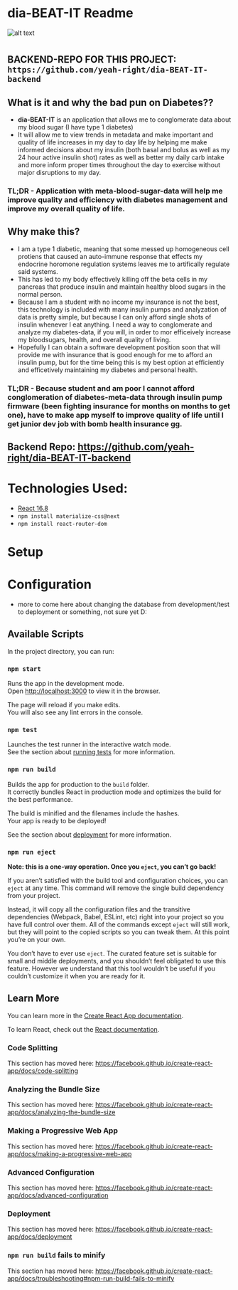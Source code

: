 
# dia-BEAT-IT Readme

![alt text](https://i.imgur.com/cPBt8fl.png "Type 1 Diabetes Image")
# 
## BACKEND-REPO FOR THIS PROJECT: `https://github.com/yeah-right/dia-BEAT-IT-backend`
## What is it and why the bad pun on Diabetes??
- **dia-BEAT-IT** is an application that allows me to conglomerate data about my blood sugar (I have type 1 diabetes)
- It will allow me to view trends in metadata and make important and quality of life increases in my day to day life by helping me make informed decisions about my insulin (both basal and bolus as well as my 24 hour active insulin shot) rates as well as better my daily carb intake and more inform proper times throughout the day to exercise without major disruptions to my day.
### **TL;DR** - Application with meta-blood-sugar-data will help me improve quality and efficiency with diabetes management and improve my overall quality of life.

## Why make this?
- I am a type 1 diabetic, meaning that some messed up homogeneous cell protiens that caused an auto-immune response that effects my endocrine horomone regulation systems leaves me to artifically regulate said systems. 
- This has led to my body effectively killing off the beta cells in my pancreas that produce insulin and maintain healthy blood sugars in the normal person.  
- Because I am a student with no income my insurance is not the best, this technology is included with many insulin pumps and analyzation of data is pretty simple, but because I can only afford single shots of insulin whenever I eat anything. I need a way to conglomerate and analyze my diabetes-data, if you will, in order to mor efficeively increase my bloodsugars, health, and overall quality of living. 
- Hopefully I can obtain a software development position soon that will provide me with insurance that is good enough for me to afford an insulin pump, but for the time being this is my best option at efficiently and efficetively maintaining my diabetes and personal health. 

### **TL;DR** - Because student and am poor I cannot afford conglomeration of diabetes-meta-data through insulin pump firmware (been fighting insurance for months on months to get one), have to make app myself to improve quality of life until I get junior dev job with bomb health insurance gg. 

## Backend Repo: https://github.com/yeah-right/dia-BEAT-IT-backend

# Technologies Used:
- [React 16.8](https://reactjs.org/)
- `npm install materialize-css@next`
- `npm install react-router-dom`

# Setup 



# Configuration
* more to come here about changing the database from development/test to deployment or something, not sure yet D:



## Available Scripts

In the project directory, you can run:

### `npm start`

Runs the app in the development mode.<br>
Open [http://localhost:3000](http://localhost:3000) to view it in the browser.

The page will reload if you make edits.<br>
You will also see any lint errors in the console.

### `npm test`

Launches the test runner in the interactive watch mode.<br>
See the section about [running tests](https://facebook.github.io/create-react-app/docs/running-tests) for more information.

### `npm run build`

Builds the app for production to the `build` folder.<br>
It correctly bundles React in production mode and optimizes the build for the best performance.

The build is minified and the filenames include the hashes.<br>
Your app is ready to be deployed!

See the section about [deployment](https://facebook.github.io/create-react-app/docs/deployment) for more information.

### `npm run eject`

**Note: this is a one-way operation. Once you `eject`, you can’t go back!**

If you aren’t satisfied with the build tool and configuration choices, you can `eject` at any time. This command will remove the single build dependency from your project.

Instead, it will copy all the configuration files and the transitive dependencies (Webpack, Babel, ESLint, etc) right into your project so you have full control over them. All of the commands except `eject` will still work, but they will point to the copied scripts so you can tweak them. At this point you’re on your own.

You don’t have to ever use `eject`. The curated feature set is suitable for small and middle deployments, and you shouldn’t feel obligated to use this feature. However we understand that this tool wouldn’t be useful if you couldn’t customize it when you are ready for it.

## Learn More

You can learn more in the [Create React App documentation](https://facebook.github.io/create-react-app/docs/getting-started).

To learn React, check out the [React documentation](https://reactjs.org/).

### Code Splitting

This section has moved here: https://facebook.github.io/create-react-app/docs/code-splitting

### Analyzing the Bundle Size

This section has moved here: https://facebook.github.io/create-react-app/docs/analyzing-the-bundle-size

### Making a Progressive Web App

This section has moved here: https://facebook.github.io/create-react-app/docs/making-a-progressive-web-app

### Advanced Configuration

This section has moved here: https://facebook.github.io/create-react-app/docs/advanced-configuration

### Deployment

This section has moved here: https://facebook.github.io/create-react-app/docs/deployment

### `npm run build` fails to minify

This section has moved here: https://facebook.github.io/create-react-app/docs/troubleshooting#npm-run-build-fails-to-minify
